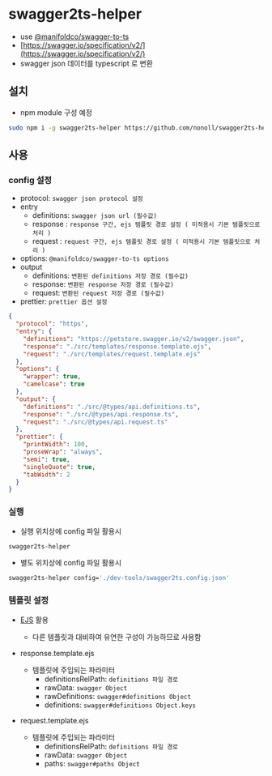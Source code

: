 # swagger2ts-helper

- use [@manifoldco/swagger-to-ts](https://github.com/manifoldco/swagger-to-ts)
- [https://swagger.io/specification/v2/](https://swagger.io/specification/v2/)
- swagger json 데이터를 typescript 로 변환

## 설치

- npm module 구성 예정

```bash
sudo npm i -g swagger2ts-helper https://github.com/nonoll/swagger2ts-helper.git#main
```

## 사용

### config 설정

- protocol: `swagger json protocol 설정`
- entry
  - definitions: `swagger json url (필수값)`
  - response : `response 구간, ejs 템플릿 경로 설정 ( 미적용시 기본 템플릿으로 처리 )`
  - request : `request 구간, ejs 템플릿 경로 설정 ( 미적용시 기본 템플릿으로 처리 )`
- options: `@manifoldco/swagger-to-ts options`
- output
  - definitions: `변환된 definitions 저장 경로 (필수값)`
  - response: `변환된 response 저장 경로 (필수값)`
  - request: `변환된 request 저장 경로 (필수값)`
- prettier: `prettier 옵션 설정`

```json
{
  "protocol": "https",
  "entry": {
    "definitions": "https://petstore.swagger.io/v2/swagger.json",
    "response": "./src/templates/response.template.ejs",
    "request": "./src/templates/request.template.ejs"
  },
  "options": {
    "wrapper": true,
    "camelcase": true
  },
  "output": {
    "definitions": "./src/@types/api.definitions.ts",
    "response": "./src/@types/api.response.ts",
    "request": "./src/@types/api.request.ts"
  },
  "prettier": {
    "printWidth": 100,
    "proseWrap": "always",
    "semi": true,
    "singleQuote": true,
    "tabWidth": 2
  }
}
```

### 실행

- 실행 위치상에 config 파일 활용시

```bash
swagger2ts-helper
```

- 별도 위치상에 config 파일 활용시

```bash
swagger2ts-helper config='./dev-tools/swagger2ts.config.json'
```

### 템플릿 설정

- [EJS](https://ejs.co/) 활용
  - 다른 템플릿과 대비하여 유연한 구성이 가능하므로 사용함

- response.template.ejs
  - 템플릿에 주입되는 파라미터
    - definitionsRelPath: `definitions 파일 경로`
    - rawData: `swagger Object`
    - rawDefinitions: `swagger#definitions Object`
    - definitions: `swagger#definitions Object.keys`

- request.template.ejs
  - 템플릿에 주입되는 파라미터
    - definitionsRelPath: `definitions 파일 경로`
    - rawData: `swagger Object`
    - paths: `swagger#paths Object`

